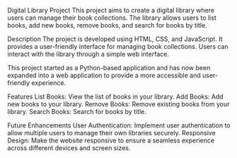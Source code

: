 Digital Library Project
This project aims to create a digital library where users can manage their book collections. The library allows users to list books, add new books, remove books, and search for books by title.

Description
The project is developed using HTML, CSS, and JavaScript. It provides a user-friendly interface for managing book collections. Users can interact with the library through a simple web interface.

This project started as a Python-based application and has now been expanded into a web application to provide a more accessible and user-friendly experience.

Features
List Books: View the list of books in your library.
Add Books: Add new books to your library.
Remove Books: Remove existing books from your library.
Search Books: Search for books by title.

Future Enhancements
User Authentication: Implement user authentication to allow multiple users to manage their own libraries securely.
Responsive Design: Make the website responsive to ensure a seamless experience across different devices and screen sizes.
